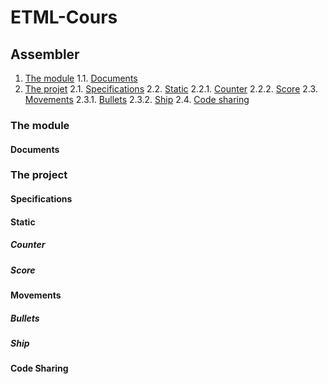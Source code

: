 # ETML-Cours

## Assembler
1. [The module](#the-module)
1.1. [Documents](#documents)
3. [The projet](#the-project)
   2.1. [Specifications](#specifications)
   2.2. [Static](#static)
      2.2.1. [Counter](#counter)
      2.2.2. [Score](#score)
   2.3. [Movements](#movements)
      2.3.1. [Bullets](#bullets)
      2.3.2. [Ship](#ship)
   2.4. [Code sharing](#code-sharing)

### The module
 #### Documents
### The project
 #### Specifications
 #### Static
  ##### Counter
  ##### Score
 #### Movements
  ##### Bullets
  ##### Ship
 #### Code Sharing
